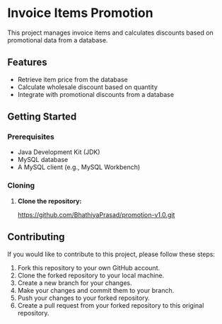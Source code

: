 # Invoice Items Promotion

This project manages invoice items and calculates discounts based on promotional data from a database.

## Features

- Retrieve item price from the database
- Calculate wholesale discount based on quantity
- Integrate with promotional discounts from a database

## Getting Started

### Prerequisites

- Java Development Kit (JDK)
- MySQL database
- A MySQL client (e.g., MySQL Workbench)

### Cloning

1. **Clone the repository:**

 
   https://github.com/BhathiyaPrasad/promotion-v1.0.git
 
                           
## Contributing

If you would like to contribute to this project, please follow these steps:

1. Fork this repository to your own GitHub account.
2. Clone the forked repository to your local machine.
3. Create a new branch for your changes.
4. Make your changes and commit them to your branch.
5. Push your changes to your forked repository.
6. Create a pull request from your forked repository to this original repository.
